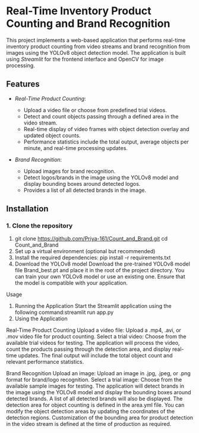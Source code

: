 
# Real-Time Inventory Product Counting and Brand Recognition

This project implements a web-based application that performs real-time inventory product counting from video streams and brand recognition from images using the YOLOv8 object detection model. The application is built using *Streamlit* for the frontend interface and OpenCV for image processing.

## Features

- *Real-Time Product Counting*:
  - Upload a video file or choose from predefined trial videos.
  - Detect and count objects passing through a defined area in the video stream.
  - Real-time display of video frames with object detection overlay and updated object counts.
  - Performance statistics include the total output, average objects per minute, and real-time processing updates.
  
- *Brand Recognition*:
  - Upload images for brand recognition.
  - Detect logos/brands in the image using the YOLOv8 model and display bounding boxes around detected logos.
  - Provides a list of all detected brands in the image.

## Installation

### 1. Clone the repository

1. git clone https://github.com/Priya-161/Count_and_Brand.git
   cd Count_and_Brand
2. Set up a virtual environment (optional but recommended)
3. Install the required dependencies: pip install -r requirements.txt
4. Download the YOLOv8 model
Download the pre-trained YOLOv8 model file Brand_best.pt and place it in the root of the project directory. You can train your own YOLOv8 model or use an existing one. Ensure that the model is compatible with your application.

Usage
1. Running the Application
Start the Streamlit application using the following command:streamlit run app.py
2. Using the Application

Real-Time Product Counting
Upload a video file: Upload a .mp4, .avi, or .mov video file for product counting.
Select a trial video: Choose from the available trial videos for testing.
The application will process the video, count the products passing through the detection area, and display real-time updates. The final output will include the total object count and relevant performance statistics.

Brand Recognition
Upload an image: Upload an image in .jpg, .jpeg, or .png format for brand/logo recognition.
Select a trial image: Choose from the available sample images for testing.
The application will detect brands in the image using the YOLOv8 model and display the bounding boxes around detected brands. A list of all detected brands will also be displayed.
The detection area for object counting is defined in the area.yml file. You can modify the object detection areas by updating the coordinates of the detection regions.
Customization of the bounding area for product detection in the video stream is defined at the time of production as required.


